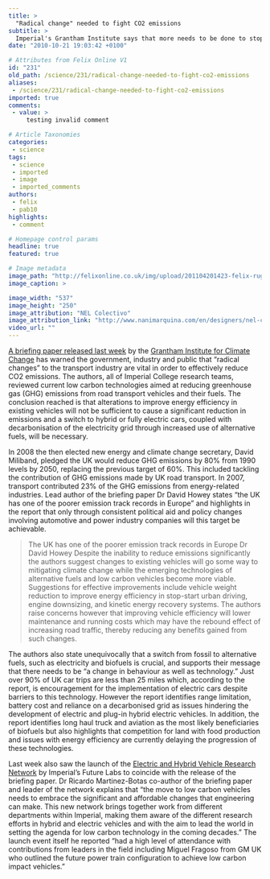 ```yaml
---
title: >
  "Radical change" needed to fight CO2 emissions
subtitle: >
  Imperial's Grantham Institute says that more needs to be done to stop climate change
date: "2010-10-21 19:03:42 +0100"

# Attributes from Felix Online V1
id: "231"
old_path: /science/231/radical-change-needed-to-fight-co2-emissions
aliases:
 - /science/231/radical-change-needed-to-fight-co2-emissions
imported: true
comments:
 - value: >
     testing invalid comment

# Article Taxonomies
categories:
 - science
tags:
 - science
 - imported
 - image
 - imported_comments
authors:
 - felix
 - pab10
highlights:
 - comment

# Homepage control params
headline: true
featured: true

# Image metadata
image_path: "http://felixonline.co.uk/img/upload/201104201423-felix-rug1.jpeg"
image_caption: >

image_width: "537"
image_height: "250"
image_attribution: "NEL Colectivo"
image_attribution_link: "http://www.nanimarquina.com/en/designers/nel-colectivo"
video_url: ""
---
```


[A briefing paper released last week](http://workspace.imperial.ac.uk/climatechange/Public/pdfs/Briefing%20Papers/Grantham%20Briefing%20paper_Transport%20mitigation%20potential_October%202010.pdf) by the [Grantham Institute for Climate Change](http://www3.imperial.ac.uk/climatechange) has warned the government, industry and public that “radical changes” to the transport industry are vital in order to effectively reduce CO2 emissions. The authors, all of Imperial College research teams, reviewed current low carbon technologies aimed at reducing greenhouse gas (GHG) emissions from road transport vehicles and their fuels. The conclusion reached is that alterations to improve energy efficiency in existing vehicles will not be sufficient to cause a significant reduction in emissions and a switch to hybrid or fully electric cars, coupled with decarbonisation of the electricity grid through increased use of alternative fuels, will be necessary.

In 2008 the then elected new energy and climate change secretary, David Miliband, pledged the UK would reduce GHG emissions by 80% from 1990 levels by 2050, replacing the previous target of 60%. This included tackling the contribution of GHG emissions made by UK road transport. In 2007, transport contributed 23% of the GHG emissions from energy-related industries. Lead author of the briefing paper Dr David Howey states “the UK has one of the poorer emission track records in Europe” and highlights in the report that only through consistent political aid and policy changes involving automotive and power industry companies will this target be achievable.
> The UK has one of the poorer emission track records in Europe
> Dr David Howey
Despite the inability to reduce emissions significantly the authors suggest changes to existing vehicles will go some way to mitigating climate change while the emerging technologies of alternative fuels and low carbon vehicles become more viable. Suggestions for effective improvements include vehicle weight reduction to improve energy efficiency in stop-start urban driving, engine downsizing, and kinetic energy recovery systems. The authors raise concerns however that improving vehicle efficiency will lower maintenance and running costs which may have the rebound effect of increasing road traffic, thereby reducing any benefits gained from such changes.

The authors also state unequivocally that a switch from fossil to alternative fuels, such as electricity and biofuels is crucial, and supports their message that there needs to be “a change in behaviour as well as technology.” Just over 90% of UK car trips are less than 25 miles which, according to the report, is encouragement for the implementation of electric cars despite barriers to this technology. However the report identifies range limitation, battery cost and reliance on a decarbonised grid as issues hindering the development of electric and plug-in hybrid electric vehicles. In addition, the report identifies long haul truck and aviation as the most likely beneficiaries of biofuels but also highlights that competition for land with food production and issues with energy efficiency are currently delaying the progression of these technologies.

Last week also saw the launch of the [Electric and Hybrid Vehicle Research Network](http://www3.imperial.ac.uk/electrichybridvehicles) by Imperial’s Future Labs to coincide with the release of the briefing paper. Dr Ricardo Martinez-Botas co-author of the briefing paper and leader of the network explains that “the move to low carbon vehicles needs to embrace the significant and affordable changes that engineering can make. This new network brings together work from different departments within Imperial, making them aware of the different research efforts in hybrid and electric vehicles and with the aim to lead the world in setting the agenda for low carbon technology in the coming decades.” The launch event itself he reported “had a high level of attendance with contributions from leaders in the field including Miguel Fragoso from GM UK who outlined the future power train configuration to achieve low carbon impact vehicles.”

